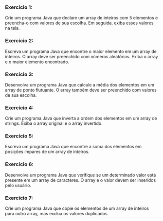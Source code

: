 ### Exercício 1:
Crie um programa Java que declare um array de inteiros com 5 elementos e preencha-o com valores de sua escolha. Em seguida, exiba esses valores na tela.

### Exercício 2:
Escreva um programa Java que encontre o maior elemento em um array de inteiros. O array deve ser preenchido com números aleatórios. Exiba o array e o maior elemento encontrado.

### Exercício 3:
Desenvolva um programa Java que calcule a média dos elementos em um array de ponto flutuante. O array também deve ser preenchido com valores de sua escolha.

### Exercício 4:
Crie um programa Java que inverta a ordem dos elementos em um array de strings. Exiba o array original e o array invertido.

### Exercício 5:
Escreva um programa Java que encontre a soma dos elementos em posições ímpares de um array de inteiros.

### Exercício 6:
Desenvolva um programa Java que verifique se um determinado valor está presente em um array de caracteres. O array e o valor devem ser inseridos pelo usuário.

### Exercício 7:
Crie um programa Java que copie os elementos de um array de inteiros para outro array, mas exclua os valores duplicados.